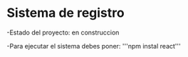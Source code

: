 <h1>Sistema de registro</h1>

-Estado del proyecto: en construccion

-Para ejecutar el sistema debes poner:
'''npm instal react'''
